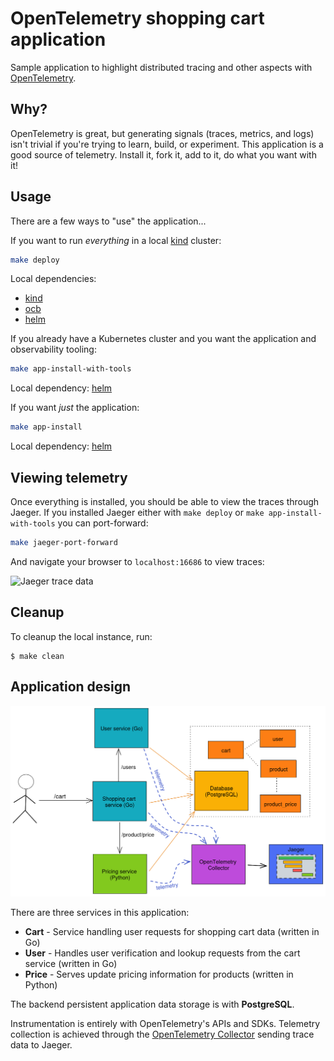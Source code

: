 # OpenTelemetry shopping cart application

Sample application to highlight distributed tracing and other aspects with [OpenTelemetry](https://opentelemetry.io/).

## Why?

OpenTelemetry is great, but generating signals (traces, metrics, and logs) isn't trivial if you're trying to learn, build, or experiment. This application is a good source of telemetry. Install it, fork it, add to it, do what you want with it!

## Usage

There are a few ways to "use" the application...

If you want to run _everything_ in a local [kind](https://kind.sigs.k8s.io/) cluster:

```bash
make deploy
```

Local dependencies:

* [kind](https://kind.sigs.k8s.io/)
* [ocb](https://opentelemetry.io/docs/collector/custom-collector/)
* [helm](https://helm.sh/docs/intro/install/)

If you already have a Kubernetes cluster and you want the application and observability tooling:

```bash
make app-install-with-tools
```

Local dependency: [helm](https://helm.sh/docs/intro/install/)

If you want _just_ the application:

```bash
make app-install
```

Local dependency: [helm](https://helm.sh/docs/intro/install/)

## Viewing telemetry

Once everything is installed, you should be able to view the traces through Jaeger. If you installed Jaeger either with `make deploy` or `make app-install-with-tools` you can port-forward:

```bash
make jaeger-port-forward
```

And navigate your browser to `localhost:16686` to view traces:

![Jaeger trace data](./images/otel-shopping-cart-jaeger-trace.png)

## Cleanup

To cleanup the local instance, run:

```
$ make clean
```

## Application design

![Application design](./images/otel-shopping-cart-design.png)

There are three services in this application:

* **Cart** - Service handling user requests for shopping cart data (written in Go)
* **User** - Handles user verification and lookup requests from the cart service (written in Go)
* **Price** - Serves update pricing information for products (written in Python)

The backend persistent application data storage is with **PostgreSQL**.

Instrumentation is entirely with OpenTelemetry's APIs and SDKs. Telemetry collection is achieved through the [OpenTelemetry Collector](https://github.com/open-telemetry/opentelemetry-collector) sending trace data to Jaeger.
